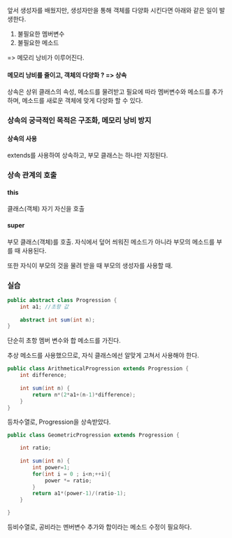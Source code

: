 앞서 생성자를 배웠지만, 생성자만을 통해 객체를 다양화 시킨다면 아래와 같은 일이 발생한다.

1. 불필요한 멤버변수
2. 불필요한 메소드

=> 메모리 낭비가 이루어진다.

#### 메모리 낭비를 줄이고, 객체의 다양화 ? => 상속

상속은 상위 클래스의 속성, 메소드를 물려받고 필요에 따라 멤버변수와 메소드를 추가하며, 메소드를 새로운 객체에 맞게 다양화 할 수 있다.

### 상속의 궁극적인 목적은 구조화, 메모리 낭비 방지

#### 상속의 사용

extends를 사용하여 상속하고, 부모 클래스는 하나만 지정된다.

### 상속 관계의 호출

#### this
클래스(객체) 자기 자신을 호출

#### super
부모 클래스(객체)를 호출. 자식에서 덮어 씌워진 메소드가 아니라 부모의 메소드를 부를 때 사용된다.

또한 자식이 부모의 것을 물려 받을 때 부모의 생성자를 사용할 때.

### 실습

```java
public abstract class Progression {
	int a1;	//초항 값
	
	abstract int sum(int n);
}
```

단순히 초항 멤버 변수와 합 메소드를 가진다.

추상 메소드를 사용했으므로, 자식 클래스에선 알맞게 고쳐서 사용해야 한다.

```java
public class ArithmeticalProgression extends Progression {
	int difference;
	
	int sum(int n) {
		return n*(2*a1+(n-1)*difference);
	}
}
```
등차수열로, Progression을 상속받았다.

```java
public class GeometricProgression extends Progression {

	int ratio;
	
	int sum(int n) {
		int power=1;
		for(int i = 0 ; i<n;++i){
			power *= ratio;
		}
		return a1*(power-1)/(ratio-1);
	}

}
```
등비수열로, 공비라는 멘버변수 추가와 합이라는 메소드 수정이 필요하다.




